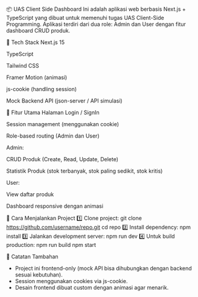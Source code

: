 📦 UAS Client Side Dashboard
Ini adalah aplikasi web berbasis Next.js + TypeScript yang dibuat untuk memenuhi tugas UAS Client-Side Programming.
Aplikasi terdiri dari dua role: Admin dan User dengan fitur dashboard CRUD produk.

🔧 Tech Stack
Next.js 15

TypeScript

Tailwind CSS

Framer Motion (animasi)

js-cookie (handling session)

Mock Backend API (json-server / API simulasi)

📌 Fitur Utama
Halaman Login / SignIn

Session management (menggunakan cookie)

Role-based routing (Admin dan User)

Admin:

CRUD Produk (Create, Read, Update, Delete)

Statistik Produk (stok terbanyak, stok paling sedikit, stok kritis)

User:

View daftar produk

Dashboard responsive dengan animasi

🚀 Cara Menjalankan Project
1️⃣ Clone project:
git clone https://github.com/username/repo.git
cd repo
2️⃣ Install dependency:
npm install
3️⃣ Jalankan development server:
npm run dev
4️⃣ Untuk build production:
npm run build
npm start

📝 Catatan Tambahan
- Project ini frontend-only (mock API bisa dihubungkan dengan backend sesuai kebutuhan).
- Session menggunakan cookies via js-cookie.
- Desain frontend dibuat custom dengan animasi agar menarik.
